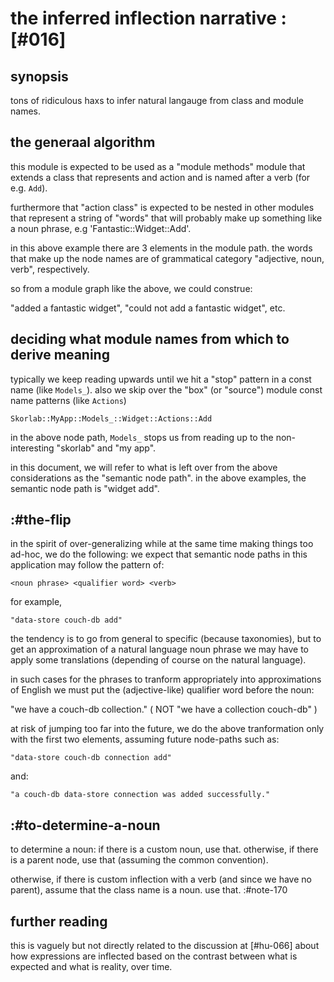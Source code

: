 # the inferred inflection narrative :[#016]


## synopsis

tons of ridiculous haxs to infer natural langauge from class and module
names.




## the generaal algorithm

this module is expected to be used as a "module methods" module that
extends a class that represents and action and is named after a verb
(for e.g. `Add`).

furthermore that "action class" is expected to be nested in other
modules that represent a string of "words" that will probably make up
something like a noun phrase, e.g 'Fantastic::Widget::Add'.

in this above example there are 3 elements in the module path. the words
that make up the node names are of grammatical category
"adjective, noun, verb", respectively.

so from a module graph like the above, we could construe:

  "added a fantastic widget", "could not add a fantastic widget", etc.




## deciding what module names from which to derive meaning

typically we keep reading upwards until we hit a "stop" pattern in a
const name (like `Models_`). also we skip over the "box" (or "source")
module const name patterns (like `Actions`)

    Skorlab::MyApp::Models_::Widget::Actions::Add

in the above node path, `Models_` stops us from reading up to the
non-interesting "skorlab" and "my app".

in this document, we will refer to what is left over from the above
considerations as the "semantic node path". in the above examples, the
semantic node path is "widget add".




## :#the-flip

in the spirit of over-generalizing while at the same time making things
too ad-hoc, we do the following: we expect that semantic node paths in
this application may follow the pattern of:

    <noun phrase> <qualifier word> <verb>

for example,

    "data-store couch-db add"

the tendency is to go from general to specific (because taxonomies), but
to get an approximation of a natural language noun phrase we may have to
apply some translations (depending of course on the natural language).

in such cases for the phrases to tranform appropriately into
approximations of English we must put the (adjective-like) qualifier
word before the noun:

   "we have a couch-db collection."  ( NOT "we have a collection couch-db" )


at risk of jumping too far into the future, we do the above
tranformation only with the first two elements, assuming future
node-paths such as:

    "data-store couch-db connection add"

and:

    "a couch-db data-store connection was added successfully."





## :#to-determine-a-noun

to determine a noun: if there is a custom noun, use that. otherwise, if
there is a parent node, use that (assuming the common convention).

otherwise, if there is custom inflection with a verb (and since we have
no parent), assume that the class name is a noun. use that.  :#note-170




## further reading

this is vaguely but not directly related to the discussion at [#hu-066]
about how expressions are inflected based on the contrast between what
is expected and what is reality, over time.
